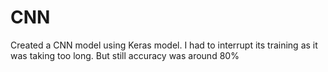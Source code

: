 # CNN
Created a CNN model using Keras model. I had to interrupt its training as it was taking too long. But still accuracy was around 80%
